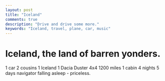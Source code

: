 ```yaml
---
layout: post
title: "Iceland"
comments: true
description: "Drive and drive some more."
keywords: "Iceland, travel, plane, car, music"
---
```


# Iceland, the land of barren yonders.

1 car
2 cousins
1 Iceland
1 Dacia Duster 4x4
1200 miles
1 cabin
4 nights
5 days
navigator falling asleep - priceless.
